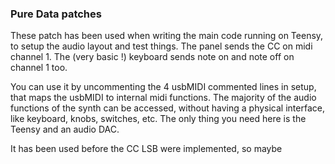 ### Pure Data patches
These patch has been used when writing the main code running on Teensy, to setup the audio layout and test things.
The panel sends the CC on midi channel 1.
The (very basic !) keyboard sends note on and note off on channel 1 too.

You can use it by uncommenting the 4 usbMIDI commented lines in setup, that maps the  usbMIDI to internal midi functions. The majority of the audio functions of the synth can be accessed, without having a physical interface, like keyboard, knobs, switches, etc. The only thing you need here is the Teensy and an audio DAC.

It has been used before the CC LSB were implemented, so maybe 